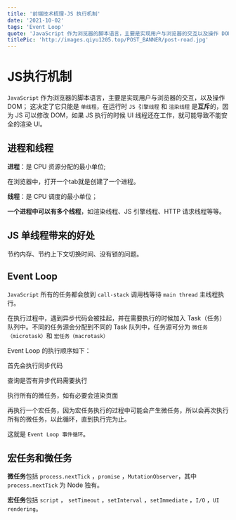 ```yaml
---
title: '前端技术梳理-JS 执行机制'
date: '2021-10-02'
tags: 'Event Loop'
quote: 'JavaScript 作为浏览器的脚本语言，主要是实现用户与浏览器的交互以及操作 DOM； 这决定了它只能是单线程...'
titlePic: 'http://images.qiyu1205.top/POST_BANNER/post-road.jpg'
---
```


# JS执行机制

`JavaScript` 作为浏览器的脚本语言，主要是实现用户与浏览器的交互，以及操作 DOM； 这决定了它只能是 `单线程`，在运行时 `JS 引擎线程` 和 `渲染线程` 是**互斥**的，因为 JS 可以修改 DOM，如果 JS 执行的时候 UI 线程还在工作，就可能导致不能安全的渲染 UI。

## 进程和线程

**进程**：是 CPU 资源分配的最小单位;

在浏览器中，打开一个tab就是创建了一个进程。

**线程**：是 CPU 调度的最小单位；

**一个进程中可以有多个线程**，如渲染线程、JS 引擎线程、HTTP 请求线程等等。

## JS 单线程带来的好处

节约内存、节约上下文切换时间、没有锁的问题。

## Event Loop

`JavaScript` 所有的任务都会放到 `call-stack` 调用栈等待  `main thread`  主线程执行。

在执行过程中，遇到异步代码会被挂起，并在需要执行的时候加入 Task（任务）队列中。不同的任务源会分配到不同的 Task 队列中，任务源可分为 `微任务（microtask）`和 `宏任务（macrotask）`

Event Loop 的执行顺序如下：

  首先会执行同步代码

  查询是否有异步代码需要执行

  执行所有的微任务，如有必要会渲染页面

  再执行一个宏任务，因为宏任务执行的过程中可能会产生微任务，所以会再次执行所有的微任务，以此循环，直到执行完为止。

这就是 `Event Loop 事件循环`。

## 宏任务和微任务

**微任务**包括 `process.nextTick` ，`promise` ，`MutationObserver`，其中 `process.nextTick` 为 Node 独有。

**宏任务**包括 `script` ， `setTimeout` ，`setInterval` ，`setImmediate` ，`I/O` ，`UI rendering`。
